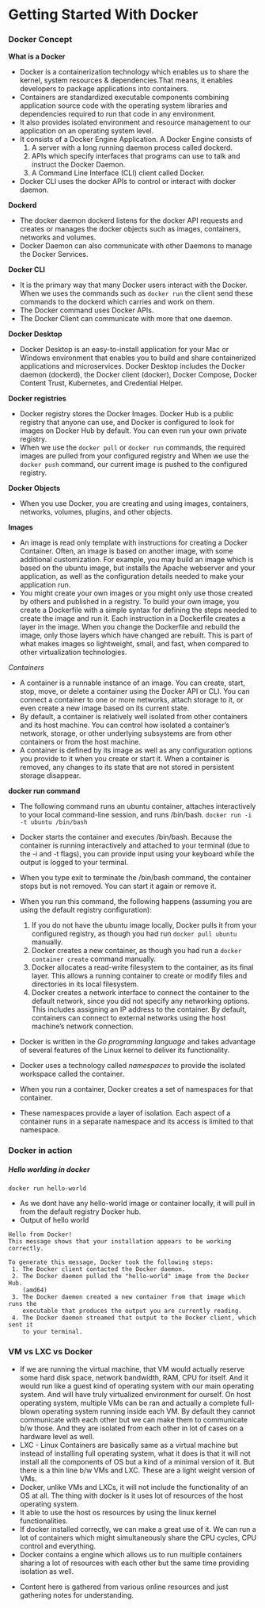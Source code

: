 # Getting Started With Docker

### Docker Concept
**What is a Docker**
- Docker is a containerization technology which enables us to share the kernel, system resources & dependencies.That means, it enables developers to package applications into containers. 
- Containers are standardized executable components combining application source code with the operating system libraries and dependencies required to run that code in any environment.
-  It also provides isolated environment and resource management to our application on an operating system level.
- It consists of a Docker Engine Application. A Docker Engine consists of 
  1. A server with a long running daemon process called dockerd.
  2. APIs which specify interfaces that programs can use to talk and instruct the Docker Daemon.
  3. A Command Line Interface (CLI) client called Docker.
- Docker CLI uses the docker APIs to control or interact with docker daemon.

**Dockerd**
- The docker daemon dockerd listens for the docker API requests and creates or manages the docker objects such as images, containers, networks and volumes.
- Docker Daemon can also communicate with other Daemons to manage the Docker Services.

**Docker CLI**
- It is the primary way that many Docker users interact with the Docker. When we uses the commands such as `docker run` the client send these commands to the dockerd which carries and work on them.
- The Docker command uses Docker APIs.
- The Docker Client can communicate with more that one daemon.

**Docker Desktop**
- Docker Desktop is an easy-to-install application for your Mac or Windows environment that enables you to build and share containerized applications and microservices. Docker Desktop includes the Docker daemon (dockerd), the Docker client (docker), Docker Compose, Docker Content Trust, Kubernetes, and Credential Helper.

**Docker registries**
- Docker registry stores the Docker Images. Docker Hub is a public registry that anyone can use, and Docker is configured to look for images on Docker Hub by default. You can even run your own private registry.
- When we use the `docker pull` or `docker run` commands, the required images are pulled from your configured registry and When we use the `docker push` command, our current image is pushed to the configured registry.

**Docker Objects**
- When you use Docker, you are creating and using images, containers, networks, volumes, plugins, and other objects.

**Images**
- An image is read only template with instructions for creating a Docker Container. Often, an image is based on another image, with some additional customization. For example, you may build an image which is based on the ubuntu image, but installs the Apache webserver and your application, as well as the configuration details needed to make your application run.
- You might create your own images or you might only use those created by others and published in a registry. To build your own image, you create a Dockerfile with a simple syntax for defining the steps needed to create the image and run it. Each instruction in a Dockerfile creates a layer in the image. When you change the Dockerfile and rebuild the image, only those layers which have changed are rebuilt. This is part of what makes images so lightweight, small, and fast, when compared to other virtualization technologies.

*Containers*
- A container is a runnable instance of an image. You can create, start, stop, move, or delete a container using the Docker API or CLI. You can connect a container to one or more networks, attach storage to it, or even create a new image based on its current state.
- By default, a container is relatively well isolated from other containers and its host machine. You can control how isolated a container’s network, storage, or other underlying subsystems are from other containers or from the host machine.
- A container is defined by its image as well as any configuration options you provide to it when you create or start it. When a container is removed, any changes to its state that are not stored in persistent storage disappear.

**docker run command**
- The following command runs an ubuntu container, attaches interactively to your local command-line session, and runs /bin/bash.
`docker run -i -t ubuntu /bin/bash`
- Docker starts the container and executes /bin/bash. Because the container is running interactively and attached to your terminal (due to the -i and -t flags), you can provide input using your keyboard while the output is logged to your terminal.
- When you type exit to terminate the /bin/bash command, the container stops but is not removed. You can start it again or remove it.
- When you run this command, the following happens (assuming you are using the default registry configuration):
  1. If you do not have the ubuntu image locally, Docker pulls it from your configured registry, as though you had run `docker pull ubuntu` manually.
  2. Docker creates a new container, as though you had run a `docker container create` command manually.
  3. Docker allocates a read-write filesystem to the container, as its final layer. This allows a running container to create or modify files and directories in its local filesystem.
  4. Docker creates a network interface to connect the container to the default network, since you did not specify any networking options. This includes assigning an IP address to the container. By default, containers can connect to external networks using the host machine’s network connection.

- Docker is written in the *Go programming language* and takes advantage of several features of the Linux kernel to deliver its functionality. 
- Docker uses a technology called *namespaces* to provide the isolated workspace called the container. 
- When you run a container, Docker creates a set of namespaces for that container.
- These namespaces provide a layer of isolation. Each aspect of a container runs in a separate namespace and its access is limited to that namespace.

### Docker in action
##### Hello worlding in docker
`docker run hello-world`
- As we dont have any hello-world image or container locally, it will pull in from the default registry Docker hub. 
- Output of hello world
```
Hello from Docker!
This message shows that your installation appears to be working correctly.

To generate this message, Docker took the following steps:
 1. The Docker client contacted the Docker daemon.
 2. The Docker daemon pulled the "hello-world" image from the Docker Hub.
    (amd64)
 3. The Docker daemon created a new container from that image which runs the
    executable that produces the output you are currently reading.
 4. The Docker daemon streamed that output to the Docker client, which sent it
    to your terminal.
```

### VM vs LXC vs Docker
- If we are running the virtual machine, that VM would actually reserve some hard disk space, network bandwidth, RAM, CPU for itself. And it would run like a guest kind of operating system with our main operating system. And will have truly virtualized environment for ourself. On host operating system, multiple VMs can be ran and actually a complete full-blown operating system running inside each VM. By default they cannot communicate with each other but we can make them to communicate b/w those. And they are isolated from each other in lot of cases on a hardware level as well. 
- LXC - Linux Containers are basically same as a virtual machine but instead of installing full operating system, what it does is that it will not install all the components of OS but a kind of a minimal version of it. But there is a thin line b/w VMs and LXC. These are a light weight version of VMs.
- Docker, unlike VMs and LXCs, it will not include the functionality of an OS at all. The thing with docker is it uses lot of resources of the host operating system. 
- It able to use the host os resources by using the linux kernel functionalities.
- If docker installed correctly, we can make a great use of it. We can run a lot of containers which might simultaneously share the CPU cycles, CPU control and everything. 
- Docker contains a engine which allows us to run multiple containers sharing a lot of resources with each other but the same time providing isolation as well.


* Content here is gathered from various online resources and just gathering notes for understanding.
